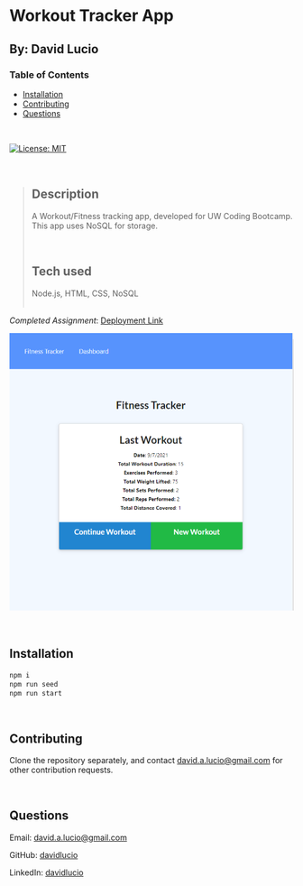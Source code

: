 # Workout Tracker App

## By: David Lucio

<a name="back"></a>
### Table of Contents

* [Installation](#installation)
* [Contributing](#contributing)
* [Questions](#questions)

&nbsp;

[![License: MIT](https://img.shields.io/badge/License-MIT-yellow.svg)](https://opensource.org/licenses/MIT)

&nbsp;

> ## **Description**<br/>
> A Workout/Fitness tracking app, developed for UW Coding Bootcamp. This app uses NoSQL for storage.<br/>
> 
> &nbsp;
>
> ## **Tech used**<br/>
> Node.js, HTML, CSS, NoSQL  
> <br/>

*Completed Assignment*: [Deployment Link](https://davidlucio-hw18.herokuapp.com/)

![First Iteration of Portfolio Page](./public/assets/images/screenshot.png)

&nbsp;

<a name="installation"></a>
## **Installation**  
```
npm i
npm run seed
npm run start
```  

&nbsp;

<a name="contributing"></a>
## **Contributing**
Clone the repository separately, and contact david.a.lucio@gmail.com for other contribution requests.  

&nbsp;

<a name="questions"></a>
## **Questions**  

Email: david.a.lucio@gmail.com

GitHub: [davidlucio](http://github.com/davidlucio)  

LinkedIn: [davidlucio](https://www.linkedin.com/in/davidlucio)